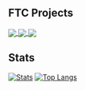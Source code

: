 
## FTC Projects
<a href="https://github.com/serivesmejia/EOCV-Sim">
  <img align="center" src="https://github-readme-stats.vercel.app/api/pin/?username=serivesmejia&repo=EOCV-Sim&theme=onedark" />
</a>
<a href="https://github.com/serivesmejia/EOCV-Sim-Lite">
  <img align="center" src="https://github-readme-stats.vercel.app/api/pin/?username=serivesmejia&repo=EOCV-Sim-Lite&theme=onedark" />
</a>
<a href="https://github.com/serivesmejia/DeltaUtils">
  <img align="center" src="https://github-readme-stats.vercel.app/api/pin/?username=serivesmejia&repo=DeltaUtils&theme=onedark" />
</a>


## Stats
[![Stats](https://github-readme-stats.vercel.app/api?username=serivesmejia&theme=onedark&show_icons=true)](https://github.com/anuraghazra/github-readme-stats)
[![Top Langs](https://github-readme-stats.vercel.app/api/top-langs/?username=serivesmejia&langs_count=6&layout=compact&theme=onedark)](https://github.com/anuraghazra/github-readme-stats)
